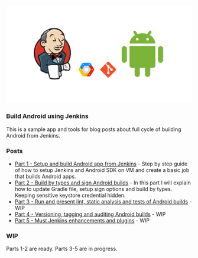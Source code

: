 <img src="assets/jenkins-android.png">

### Build Android using Jenkins

This is a sample app and tools for blog posts about full cycle of building Android from Jenkins.

### Posts

- [Part 1 - Setup and build Android app from Jenkins](https://www.sromku.com/blog/build-android-jenkins) - Step by step guide of how to setup Jenkins and Android SDK on VM and create a basic job that builds Android apps. 
- [Part 2 - Build by types and sign Android builds](https://www.sromku.com/blog/build-android-jenkins-types) - In this part I will explain how to update Gradle file, setup sign options and build by types. Keeping sensitive keystore credential hidden.
- [Part 3 - Run and present lint, static analysis and tests of Android builds](#) - WIP
- [Part 4 - Versioning, tagging and auditing Android builds](#) - WIP
- [Part 5 - Must Jenkins enhancements and plugins](#) - WIP

### WIP

Parts 1-2 are ready.
Parts 3-5 are in progress.

